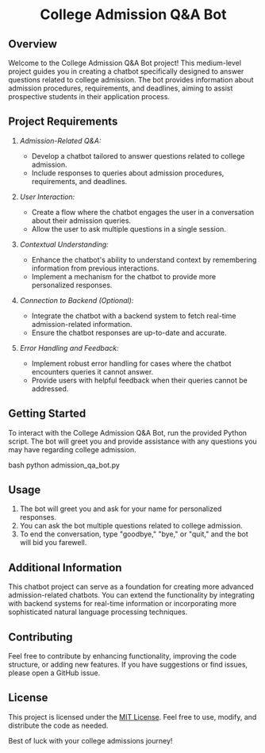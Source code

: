 <h1 align="center" id="title">College Admission Q&A Bot </h1>

## Overview

Welcome to the College Admission Q&A Bot project! This medium-level project guides you in creating a chatbot specifically designed to answer questions related to college admission. The bot provides information about admission procedures, requirements, and deadlines, aiming to assist prospective students in their application process.

## Project Requirements

1. *Admission-Related Q&A:*
   - Develop a chatbot tailored to answer questions related to college admission.
   - Include responses to queries about admission procedures, requirements, and deadlines.

2. *User Interaction:*
   - Create a flow where the chatbot engages the user in a conversation about their admission queries.
   - Allow the user to ask multiple questions in a single session.

3. *Contextual Understanding:*
   - Enhance the chatbot's ability to understand context by remembering information from previous interactions.
   - Implement a mechanism for the chatbot to provide more personalized responses.

4. *Connection to Backend (Optional):*
   - Integrate the chatbot with a backend system to fetch real-time admission-related information.
   - Ensure the chatbot responses are up-to-date and accurate.

5. *Error Handling and Feedback:*
   - Implement robust error handling for cases where the chatbot encounters queries it cannot answer.
   - Provide users with helpful feedback when their queries cannot be addressed.


## Getting Started

To interact with the College Admission Q&A Bot, run the provided Python script. The bot will greet you and provide assistance with any questions you may have regarding college admission.

bash
python admission_qa_bot.py


## Usage

1. The bot will greet you and ask for your name for personalized responses.
2. You can ask the bot multiple questions related to college admission.
3. To end the conversation, type "goodbye," "bye," or "quit," and the bot will bid you farewell.

## Additional Information

This chatbot project can serve as a foundation for creating more advanced admission-related chatbots. You can extend the functionality by integrating with backend systems for real-time information or incorporating more sophisticated natural language processing techniques.

## Contributing

Feel free to contribute by enhancing functionality, improving the code structure, or adding new features. If you have suggestions or find issues, please open a GitHub issue.

## License

This project is licensed under the [MIT License](LICENSE). Feel free to use, modify, and distribute the code as needed.

Best of luck with your college admissions journey!
